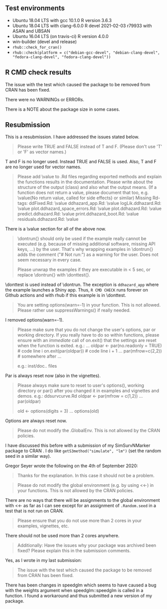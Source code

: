 ## Test environments
* Ubuntu 18.04 LTS with gcc 10.1.0
  R version 3.6.3
* Ubuntu 18.04 LTS with clang-6.0.0 
  R devel 2021-02-03 r79933 with ASAN and UBSAN
* Ubuntu 16.04 LTS (on travis-ci)
  R version 4.0.0
* win-builder (devel and release)
* `rhub::check_for_cran()`
* `rhub::check(platform = c("debian-gcc-devel", "debian-clang-devel", "fedora-clang-devel", "fedora-clang-devel"))`
  
## R CMD check results
The issue with the test which caused the package to be removed from CRAN has 
been fixed.

There were no WARNINGs or ERRORs.

There is a NOTE about the package size in some cases.

## Resubmission
This is a resubmission. I have addressed the issues stated below.

> Please write TRUE and FALSE instead of T and F. (Please don't use 'T' or
> 'F' as vector names.)

T and F is no longer used. Instead TRUE and FALSE is used. Also, T and F 
are no longer used for vector names.

> Please add \value to .Rd files regarding exported methods and explain
> the functions results in the documentation. Please write about the
> structure of the output (class) and also what the output means. (If a
> function does not return a value, please document that too, e.g.
> \value{No return value, called for side effects} or similar)
> Missing Rd-tags:
>      ddFixed.Rd: \value
>      ddhazard_app.Rd: \value
>      logLik.ddhazard.Rd: \value
>      plot.ddhazard_space_errors.Rd: \value
>      plot.ddhazard.Rd: \value
>      predict.ddhazard.Rd: \value
>      print.ddhazard_boot.Rd: \value
>      residuals.ddhazard.Rd: \value

There is a \value section for all of the above now. 

> \dontrun{} should only be used if the example really cannot be executed
> (e.g. because of missing additional software, missing API keys, ...) by
> the user. That's why wrapping examples in \dontrun{} adds the comment
> ("# Not run:") as a warning for the user.
> Does not seem necessary in every case.
> 
> Please unwrap the examples if they are executable in < 5 sec, or replace
> \dontrun{} with \donttest{}.

\donttest is used instead of \dontrun. The exception is `ddhazard_app` where 
the example launches a Shiny app. Thus, `R CMD CHECK` runs forever on Github 
actions and with rhub if this example is in \donttest.

> You are setting options(warn=-1) in your function. This is not allowed.
> Please rather use suppressWarnings() if really needed.

I removed options(warn=-1).

> Please make sure that you do not change the user's options, par or
> working directory. If you really have to do so within functions, please
> ensure with an *immediate* call of on.exit() that the settings are reset
> when the function is exited. e.g.:
> ...
> oldpar <- par(no.readonly = TRUE)    # code line i
> on.exit(par(oldpar))            # code line i + 1
> ...
> par(mfrow=c(2,2))            # somewhere after
> ...
> 
> e.g.: inst/doc.. files

Par is always reset now (also in the vignettes).

> Please always make sure to reset to user's options(), working directory
> or par() after you changed it in examples and vignettes and demos.
> e.g.: ddsurvcurve.Rd
> oldpar <- par(mfrow = c(1,2))
> ...
> par(oldpar)
> 
> old <- options(digits = 3)
> ...
> options(old)

Options are always reset now.

> Please do not modify the .GlobalEnv. This is not allowed by the CRAN
> policies.

I have discussed this before with a submission of my SimSurvNMarker package to 
CRAN . I do like `getS3method("simulate", "lm")` (set the random seed in a 
similar way). 

Gregor Seyer wrote the following on the 4th of September 2020:

> Thanks for the explanation.
> In this case it should not be a problem.

> Please do not modify the global environment (e.g. by using <<-) in your
> functions. This is not allowed by the CRAN policies.

There are no ways that there will be assignments to the global environment with 
<<- as far as I can see except for an assignment of `.Random.seed` in a test 
that is not run on CRAN.

> Please ensure that you do not use more than 2 cores in your examples,
> vignettes, etc.

There should not be used more than 2 cores anywhere.

> Additionally:
> Have the issues why your package was archived been fixed?
> Please explain this in the submission comments.

Yes, as I wrote in my last submission:

> The issue with the test which caused the package to be removed from CRAN has 
> been fixed.

There has been changes in speedglm which seems to have caused a bug with the 
weights argument when speedglm::speedglm is called in a function. I found a 
workaround and thus submitted a new version of my package. 
